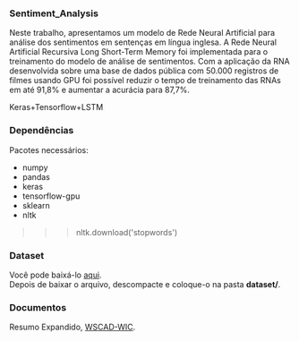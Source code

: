 ### Sentiment_Analysis
Neste trabalho, apresentamos um modelo de Rede Neural Artificial para análise dos sentimentos em sentenças em língua inglesa. A Rede Neural Artificial Recursiva Long Short-Term Memory foi implementada para o treinamento do modelo de análise de sentimentos. Com a aplicação da RNA desenvolvida sobre uma base de dados pública com 50.000 registros de filmes usando GPU foi possível reduzir o tempo de treinamento das RNAs em até 91,8% e aumentar a acurácia para 87,7%.

Keras+Tensorflow+LSTM

### Dependências

Pacotes necessários:

* numpy
* pandas
* keras
* tensorflow-gpu
* sklearn
* nltk
>>>nltk.download('stopwords')


### Dataset

Você pode baixá-lo [aqui](https://drive.google.com/open?id=1iwjVCOO1K_rnzRIv6fq64V4g4isGyxip). <br />
Depois de baixar o arquivo, descompacte e coloque-o na pasta **dataset/**.

### Documentos
Resumo Expandido, [WSCAD-WIC](https://github.com/cristianokunas/Sentiment_Analysis/blob/master/documents/209665_1.pdf). <br />
